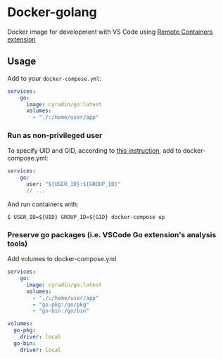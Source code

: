 # Docker-golang

Docker image for development with VS Code using [Remote Containers extension](https://code.visualstudio.com/docs/remote/containers)

## Usage

Add to your `docker-compose.yml`:

```yaml
services:
    go:
      image: cyradin/go:latest
      volumes:
        - "./:/home/user/app"
```

### Run as non-privileged user

To specify UID and GID, according to [this instruction](https://dev.to/acro5piano/specifying-user-and-group-in-docker-i2e), add to docker-compose.yml:
```yaml
services:
    go:
      user: "${USER_ID}:${GROUP_ID}"
      // ...
```

And run containers with:
```shell
$ USER_ID=${UID} GROUP_ID=${GID} docker-compose up
```

### Preserve go packages (i.e. VSCode Go extension's analysis tools)

Add volumes to docker-compose.yml

```yaml
services:
    go:
      image: cyradin/go:latest
      volumes:
        - "./:/home/user/app"
        - "go-pkg:/go/pkg"
        - "go-bin:/go/bin"

volumes:
  go-pkg:
    driver: local
  go-bin:
    driver: local
```
